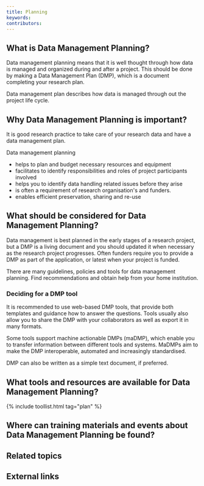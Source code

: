 ```yaml
---
title: Planning
keywords:
contributors:
---
```


## What is Data Management Planning?
Data management planning means that it is well thought through how data is managed and organized during and after a project. This should be done by making a Data Management Plan (DMP), which is a document completing your research plan. 

Data management plan describes how data is managed through out the project life cycle.

## Why Data Management Planning is important?
It is good research practice to take care of your research data and have a data management plan. 

Data management planning

* helps to plan and budget necessary resources and equipment
* facilitates to identify responsibilities and roles of project participants involved
* helps you to identify data handling related issues before they arise
* is often a requirement of research organisation's and funders.
* enables efficient preservation, sharing and re-use


## What should be considered for Data Management Planning?
Data management is best planned in the early stages of a research project, but a DMP is a living document and you should updated it when necessary as the research project progresses. Often funders require you to provide a DMP as part of the application, or latest when your project is funded.

There are many guidelines, policies and tools for data management planning. Find recommendations and obtain help from your home institution. 


### Deciding for a DMP tool

It is recommended to use web-based DMP tools, that provide both templates and guidance how to answer the questions. Tools usually also allow you to share the DMP with your collaborators as well as export it in many formats. 

Some tools support machine actionable DMPs (maDMP), which enable you to transfer information between different tools and systems. 
MaDMPs aim to make the DMP interoperable, automated and increasingly standardised.

DMP can also be written as a simple text document, if preferred.


## What tools and resources are available for Data Management Planning?

{% include toollist.html tag="plan" %}

## Where can training materials and events about Data Management Planning be found?

## Related topics

## External links
